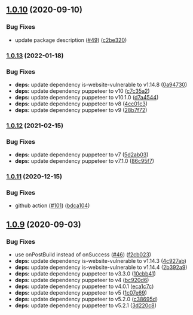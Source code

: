 ## [1.0.10](https://github.com/erezrokah/netlify-plugin-is-website-vulnerable/compare/v1.0.9...v1.0.10) (2020-09-10)


### Bug Fixes

* update package description ([#49](https://github.com/erezrokah/netlify-plugin-is-website-vulnerable/issues/49)) ([c2be320](https://github.com/erezrokah/netlify-plugin-is-website-vulnerable/commit/c2be320dcc44cf4e926ec3705fdc87511cce5741))

### [1.0.13](https://www.github.com/erezrokah/netlify-plugin-is-website-vulnerable/compare/v1.0.12...v1.0.13) (2022-01-18)


### Bug Fixes

* **deps:** update dependency is-website-vulnerable to v1.14.8 ([0a94730](https://www.github.com/erezrokah/netlify-plugin-is-website-vulnerable/commit/0a9473093dde0485a06230fe04e2295adfa132bf))
* **deps:** update dependency puppeteer to v10 ([c7c35a2](https://www.github.com/erezrokah/netlify-plugin-is-website-vulnerable/commit/c7c35a25706f066d96f32919317015b9f5087718))
* **deps:** update dependency puppeteer to v10.1.0 ([d7a4544](https://www.github.com/erezrokah/netlify-plugin-is-website-vulnerable/commit/d7a4544002a9e71d347eed30b4b77646aef066da))
* **deps:** update dependency puppeteer to v8 ([4cc01c3](https://www.github.com/erezrokah/netlify-plugin-is-website-vulnerable/commit/4cc01c3fef7ab409accc7767dd438f6481104619))
* **deps:** update dependency puppeteer to v9 ([28b7f72](https://www.github.com/erezrokah/netlify-plugin-is-website-vulnerable/commit/28b7f725423a0df1cd4cd2bbe3ca0f700ea30ab0))

### [1.0.12](https://www.github.com/erezrokah/netlify-plugin-is-website-vulnerable/compare/v1.0.11...v1.0.12) (2021-02-15)


### Bug Fixes

* **deps:** update dependency puppeteer to v7 ([5d2ab03](https://www.github.com/erezrokah/netlify-plugin-is-website-vulnerable/commit/5d2ab03db176497679706cf138f34e03463258c3))
* **deps:** update dependency puppeteer to v7.1.0 ([86c95f7](https://www.github.com/erezrokah/netlify-plugin-is-website-vulnerable/commit/86c95f7b1621b5c1f5597c5d782e524d806f036d))

### [1.0.11](https://www.github.com/erezrokah/netlify-plugin-is-website-vulnerable/compare/v1.0.10...v1.0.11) (2020-12-15)


### Bug Fixes

* github action ([#101](https://www.github.com/erezrokah/netlify-plugin-is-website-vulnerable/issues/101)) ([bdca104](https://www.github.com/erezrokah/netlify-plugin-is-website-vulnerable/commit/bdca1041f86f42fed9bca3ab3fa0c44fc5a51e5d))

## [1.0.9](https://github.com/erezrokah/netlify-plugin-is-website-vulnerable/compare/v1.0.8...v1.0.9) (2020-09-03)


### Bug Fixes

* use onPostBuild instead of onSuccess ([#46](https://github.com/erezrokah/netlify-plugin-is-website-vulnerable/issues/46)) ([f2cb023](https://github.com/erezrokah/netlify-plugin-is-website-vulnerable/commit/f2cb0238a373e0157d21b11cf489a75a11e89e51))
* **deps:** update dependency is-website-vulnerable to v1.14.3 ([4c927ab](https://github.com/erezrokah/netlify-plugin-is-website-vulnerable/commit/4c927ab598dac26c4dcc341da17aa2da0832b1a2))
* **deps:** update dependency is-website-vulnerable to v1.14.4 ([2b392a9](https://github.com/erezrokah/netlify-plugin-is-website-vulnerable/commit/2b392a9b18c272e06f32c59be34201b8903119ef))
* **deps:** update dependency puppeteer to v3.3.0 ([10cbb41](https://github.com/erezrokah/netlify-plugin-is-website-vulnerable/commit/10cbb41d72d96798e665356bcca26188ec188fe4))
* **deps:** update dependency puppeteer to v4 ([bc920d6](https://github.com/erezrokah/netlify-plugin-is-website-vulnerable/commit/bc920d6addb8fbd9cea8ff90414608214cca0bd6))
* **deps:** update dependency puppeteer to v4.0.1 ([eca1c7c](https://github.com/erezrokah/netlify-plugin-is-website-vulnerable/commit/eca1c7c4e09244d70d6a32ff11e1f55f7fa1fef8))
* **deps:** update dependency puppeteer to v5 ([1c07e69](https://github.com/erezrokah/netlify-plugin-is-website-vulnerable/commit/1c07e690971c4d659cc33c35568a5fcc692a9318))
* **deps:** update dependency puppeteer to v5.2.0 ([c38695d](https://github.com/erezrokah/netlify-plugin-is-website-vulnerable/commit/c38695df1298350dc8a16416079793f34e253e3b))
* **deps:** update dependency puppeteer to v5.2.1 ([3d220c8](https://github.com/erezrokah/netlify-plugin-is-website-vulnerable/commit/3d220c8b01821c444bf574956b00fd15d17fbe53))
